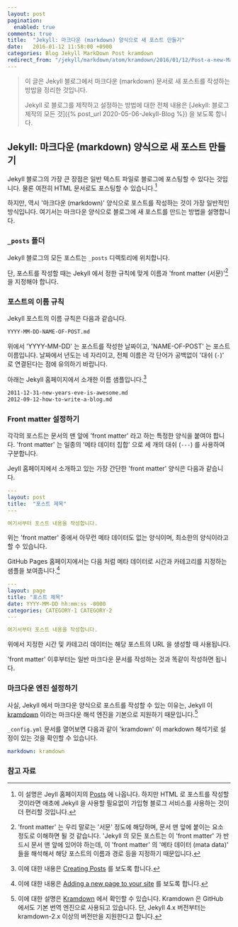 ```yaml
---
layout: post
pagination:
  enabled: true
comments: true
title:  "Jekyll: 마크다운 (markdown) 양식으로 새 포스트 만들기"
date:   2016-01-12 11:58:00 +0900
categories: Blog Jekyll MarkDown Post kramdown
redirect_from: "/jekyll/markdown/atom/kramdown/2016/01/12/Post-a-new-MarkDown-file.html"
---
```


> 이 글은 Jekyll 블로그에서 마크다운 (markdown) 문서로 새 포스트를 작성하는 방밥을 정리한 것입니다.
>
> Jekyll 로 블로그를 제작하고 설정하는 방법에 대한 전체 내용은 [Jekyll: 블로그 제작의 모든 것]({% post_url 2020-05-06-Jekyll-Blog %}) 을 보도록 합니다.

## Jekyll: 마크다운 (markdown) 양식으로 새 포스트 만들기

Jekyll 블로그의 가장 큰 장점은 일반 텍스트 파일로 블로그에 포스팅할 수 있다는 것입니다. 물론 여전히 HTML 문서로도 포스팅할 수 있습니다.[^posts]

하지만, 역시 '마크다운 (markdown)' 양식으로 포스트를 작성하는 것이 가장 일반적인 방식입니다. 여기서는 마크다운 양식으로 블로그에 새 포스트를 만드는 방법을 설명합니다.

### `_posts` 폴더

Jekyll 블로그의 모든 포스트는 `_posts` 디렉토리에 위치합니다.

단, 포스트를 작성할 때는 Jekyll 에서 정한 규칙에 맞게 이름과 'front matter (서문)'[^front-matter] 을 지정해야 합니다.

### 포스트의 이름 규칙

Jekyll 포스트의 이름 규칙은 다음과 같습니다.

```txt
YYYY-MM-DD-NAME-OF-POST.md
```

위에서 'YYYY-MM-DD' 는 포스트를 작성한 날짜이고, 'NAME-OF-POST' 는 포스트 이름입니다. 날짜에서 년도는 네 자리이고, 전체 이름은 각 단어가 공백없이 '대쉬 (`-`)' 로 연결된다는 점에 유의하기 바랍니다.

아래는 Jekyll 홈페이지에서 소개한 이름 샘플입니다.[^naming-sample-of-jekyll]

```txt
2011-12-31-new-years-eve-is-awesome.md
2012-09-12-how-to-write-a-blog.md
```

### Front matter 설정하기

각각의 포스트는 문서의 맨 앞에 'front matter' 라고 하는 특정한 양식을 붙여야 합니다. 'front matter' 는 일종의 '메타 데이터 집합' 으로 세 개의 대쉬 (`---`) 를 사용하여 구분합니다.

Jeyll 홈페이지에서 소개하고 있는 가장 간단한 'front matter' 양식은 다음과 같습니다.

```yml
---
layout: post
title:  "포스트 제목"
---

여기서부터 포스트 내용을 작성합니다.
```

위는 'front matter' 중에서 아무런 메타 데이터도 없는 양식이며, 최소한의 양식이라고 할 수 있습니다.

GitHub Pages 홈페이지에서는 다음 처럼 메타 데이터로 시간과 카테고리를 지정하는 샘플을 보여줍니다.[^naming-of-github-pages]

```yml
---
layout: page
title: "포스트 제목"
date: YYYY-MM-DD hh:mm:ss -0000
categories: CATEGORY-1 CATEGORY-2
---

여기서부터 포스트 내용을 작성합니다.
```

위에서 지정한 시간 및 카테고리 데이터는 해당 포스트의 URL 을 생성할 때 사용됩니다.

'front matter' 이후부터는 일반 마크다운 문서를 작성하는 것과 똑같이 작성하면 됩니다.

### 마크다운 엔진 설정하기

사실, Jekyll 에서 마크다운 양식으로 포스트를 작성할 수 있는 이유는, Jekyll 이 [kramdown](http://kramdown.gettalong.org) 이라는 마크다운 해석 엔진을 기본으로 지원하기 때문입니다.[^kramdown]

`_config.yml` 문서를 열어보면 다음과 같이 'kramdown' 이 markdown 해석기로 설정이 있는 것을 확인할 수 있습니다.

```yml
markdown: kramdown
```

### 참고 자료

[^posts]: 이 설명은 Jeyll 홈페이지의 [Posts](https://jekyllrb.com/docs/posts/) 에 나옵니다. 하지만 HTML 로 포스트를 작성할 것이라면 애초에 Jekyll 을 사용할 필요없이 가입형 블로그 서비스를 사용하는 것이 더 편리할 것입니다.

[^front-matter]: 'front matter' 는 우리 말로는 '서문' 정도에 해당하며, 문서 맨 앞에 붙이는 요소 정도로 이해하면 될 것 같습니다. 'Jekyll 의 모든 포스트는 이 'front matter' 가 반드시 문서 맨 앞에 있어야 하는데, 이 'front matter' 의 '메타 데이터 (mata data)' 들을 해석해서 해당 포스트의 이름과 경로 등을 지정하기 때문입니다.

[^naming-of-github-pages]: 이에 대한 내용은 [Adding a new page to your site](https://help.github.com/en/github/working-with-github-pages/adding-content-to-your-github-pages-site-using-jekyll#adding-a-new-page-to-your-site) 를 보도록 합니다.

[^naming-sample-of-jekyll]: 이에 대한 내용은 [Creating Posts](https://jekyllrb.com/docs/posts/#creating-posts) 를 보도록 합니다.

[^kramdown]: 이에 대한 설명은 [Kramdown](https://jekyllrb.com/docs/configuration/markdown/#kramdown) 에서 확인할 수 있습니다. Kramdown 은 GitHub 에서도 기본 번역 엔진으로 사용되고 있습니다. 단, Jekyll 4.x 버전부터는 kramdown-2.x 이상의 버전만을 지원한다고 합니다.
